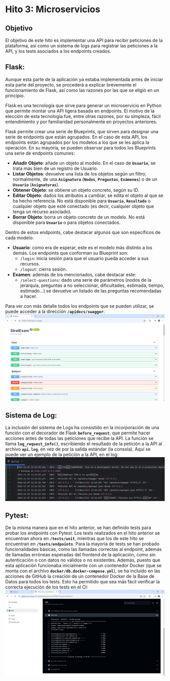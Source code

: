 # Hito 3: Microservicios

## Objetivo
El objetivo de este hito es implementar una API para recibir peticiones de la plataforma, así como un sistema de logs 
para registrar las peticiones a la API, y los tests asociados a los endpoints creados. 

## Flask:
Aunque esta parte de la aplicación ya estaba implementada antes de iniciar esta parte del proyecto, se procederá a 
explicar brevemente el funcionamiento de Flask, así como las razones por las que se eligió en un principio.

Flask es una tecnología que sirve para generar un microservicio en Python que permite montar una API ligera basada en 
endpoints. El motivo de la elección de esta tecnología fue, entre otras razones, por su simpleza, fácil entendimiento y 
por familiaridad personalmente en proyectos anteriores.

Flask permite crear una serie de Blueprints, que sirven para designar una serie de endpoints que están agrupados. En el 
caso de esta API, los endpoints están agrupados por los modelos a los que se les aplica la operación. En su mayoría, se 
pueden observar para todos los Blueprints una serie de endpoints comunes:
- **Añadir Objeto**: añade un objeto al modelo. En el caso de **`Usuario`**, se trata más bien de un registro de Usuario.
- **Listar Objetos**: devuelve una lista de los objetos según un filtro; normalmente, de una **`Asignatura`** (**`Nodos`**, 
  **`Preguntas`**, **`Exámenes`**) o de un **`Usuario`** (**`Asignaturas`**). 
- **Obtener Objeto**: se obtiene un objeto concreto, según su ID.
- **Editar Objeto**: dados los atributos a cambiar, se edita el objeto al que se ha hecho referencia. No está disponible 
  para **`Usuario`**, **`Resultado`** o cualquier objeto que esté conectado (es decir, cualquier objeto que tenga un recurso asociado).
- **Borrar Objeto**: borra un objeto concreto de un modelo. No está disponible para **`Usuario`** o para objetos conectados.

Dentro de estos endpoints, cabe destacar algunos que son específicos de cada modelo:
- **Usuario**: como era de esperar, este es el modelo más distinto a los demás. Los endpoints que conforman su Blueprint son:
  - `/login`: inicia sesión para que el usuario pueda acceder a sus recursos.
  - `/logout`: cierra sesión.
- **Examen**: además de los mencionados, cabe destacar este:
  - `/select-questions`: dado una serie de parámetros (nodos de la jerarquía, preguntas a no seleccionar, dificultades, estimada, tiempo, estimado…) se devuelve un listado de las preguntas recomendadas a hacer. 

Para ver con más detalle todos los endpoints que se pueden utilizar, se puede acceder a la dirección **`/apidocs/swagger`**: 
![swagger.png](swagger.png)

## Sistema de Log:
La inclusión del sistema de Logs ha consistido en la incorporación de una función con el decorador de Flask **`before_request`**,
que permite hacer acciones antes de todas las peticiones que recibe la API. La función se llama **`log_request_info()`**, 
escribiendo el resultado de la petición a la API al archivo **`api.log`**, en vez de por la salida estándar (la consola). 
Aquí se puede ver un ejemplo de la petición a la API, en el log:
![logExample.png](logExample.png)

## Pytest:
De la misma manera que en el hito anterior, se han definido tests para probar los endpoints con Pytest. Los tests 
realizados en el hito anterior se encuentran ahora en **`/tests/unit`**, mientras que los de este hito se encuentran en 
**`/tests/endpoints`**. Para la mayoría de tests se han probado funcionalidades básicas, como las llamadas correctas al 
endpoint, además de llamadas erróneas esperadas del frontend de la aplicación, como sin autenticación o con datos no 
válidos o no existentes. Además, puesto que esta aplicación funcionaba inicialmente con un contenedor Docker (que se
monta con el archivo **`docker/db.docker-compose.yml`**), se ha incluido en las acciones de GitHub la creación de un 
contenedor Docker de la Base de Datos para todos los tests. Esto ha permitido que sea más fácil verificar la correcta 
ejecución de los tests en el CI:
![goodRunTests.png](goodRunTests.png)
